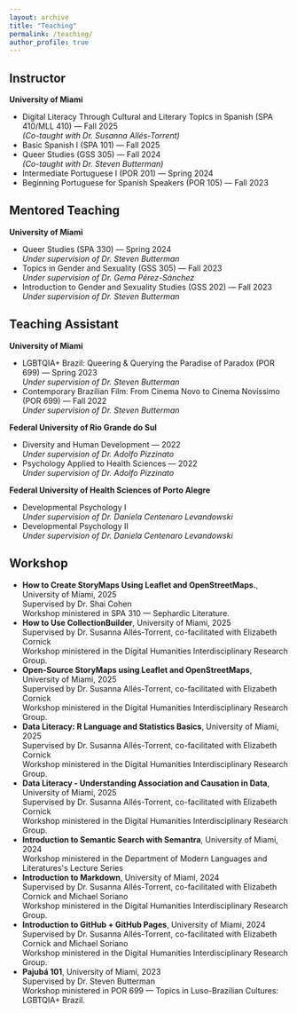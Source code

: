 ```yaml
---
layout: archive
title: "Teaching"
permalink: /teaching/
author_profile: true
---
```



## Instructor

**University of Miami**

- Digital Literacy Through Cultural and Literary Topics in Spanish (SPA 410/MLL 410) — Fall 2025  
  *(Co-taught with Dr. Susanna Allés-Torrent)*
- Basic Spanish I (SPA 101) — Fall 2025
- Queer Studies (GSS 305) — Fall 2024  
  *(Co-taught with Dr. Steven Butterman)*
- Intermediate Portuguese I (POR 201) — Spring 2024
- Beginning Portuguese for Spanish Speakers (POR 105) — Fall 2023

## Mentored Teaching

**University of Miami**

- Queer Studies (SPA 330) — Spring 2024  
  *Under supervision of Dr. Steven Butterman*
- Topics in Gender and Sexuality (GSS 305) — Fall 2023  
  *Under supervision of Dr. Gema Pérez-Sánchez*
- Introduction to Gender and Sexuality Studies (GSS 202) — Fall 2023  
  *Under supervision of Dr. Steven Butterman*

## Teaching Assistant

**University of Miami**

- LGBTQIA+ Brazil: Queering & Querying the Paradise of Paradox (POR 699) — Spring 2023  
  *Under supervision of Dr. Steven Butterman*
- Contemporary Brazilian Film: From Cinema Novo to Cinema Novíssimo (POR 699) — Fall 2022  
  *Under supervision of Dr. Steven Butterman*

**Federal University of Rio Grande do Sul**

- Diversity and Human Development — 2022  
  *Under supervision of Dr. Adolfo Pizzinato*
- Psychology Applied to Health Sciences — 2022  
  *Under supervision of Dr. Adolfo Pizzinato*

**Federal University of Health Sciences of Porto Alegre**

- Developmental Psychology I  
  *Under supervision of Dr. Daniela Centenaro Levandowski*
- Developmental Psychology II  
  *Under supervision of Dr. Daniela Centenaro Levandowski*

## Workshop

- **How to Create StoryMaps Using Leaflet and OpenStreetMaps.**, University of Miami, 2025  
  Supervised by Dr. Shai Cohen  
  Workshop ministered in SPA 310 — Sephardic Literature.
- **How to Use CollectionBuilder**, University of Miami, 2025  
  Supervised by Dr. Susanna Allés-Torrent, co-facilitated with Elizabeth Cornick  
  Workshop ministered in the Digital Humanities Interdisciplinary Research Group.
- **Open-Source StoryMaps using Leaflet and OpenStreetMaps**, University of Miami, 2025  
  Supervised by Dr. Susanna Allés-Torrent, co-facilitated with Elizabeth Cornick  
  Workshop ministered in the Digital Humanities Interdisciplinary Research Group.
- **Data Literacy: R Language and Statistics Basics**, University of Miami, 2025  
  Supervised by Dr. Susanna Allés-Torrent, co-facilitated with Elizabeth Cornick  
  Workshop ministered in the Digital Humanities Interdisciplinary Research Group.
- **Data Literacy - Understanding Association and Causation in Data**, University of Miami, 2025  
  Supervised by Dr. Susanna Allés-Torrent, co-facilitated with Elizabeth Cornick  
  Workshop ministered in the Digital Humanities Interdisciplinary Research Group.
- **Introduction to Semantic Search with Semantra**, University of Miami, 2024  
  Workshop ministered in the Department of Modern Languages and Literatures's Lecture Series
- **Introduction to Markdown**, University of Miami, 2024  
  Supervised by Dr. Susanna Allés-Torrent, co-facilitated with Elizabeth Cornick and Michael Soriano  
  Workshop ministered in the Digital Humanities Interdisciplinary Research Group.
- **Introduction to GitHub + GitHub Pages**, University of Miami, 2024  
  Supervised by Dr. Susanna Allés-Torrent, co-facilitated with Elizabeth Cornick and Michael Soriano  
  Workshop ministered in the Digital Humanities Interdisciplinary Research Group.
- **Pajubá 101**, University of Miami, 2023  
  Supervised by Dr. Steven Butterman  
  Workshop ministered in POR 699 — Topics in Luso-Brazilian Cultures: LGBTQIA+ Brazil.
